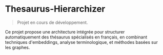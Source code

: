 # Thesaurus-Hierarchizer

> Projet en cours de développement.

Ce projet propose une architecture intégrée pour structurer automatiquement des thésaurus spécialisés en français, en combinant techniques d'embeddings, analyse terminologique, et méthodes basées sur les graphes.
